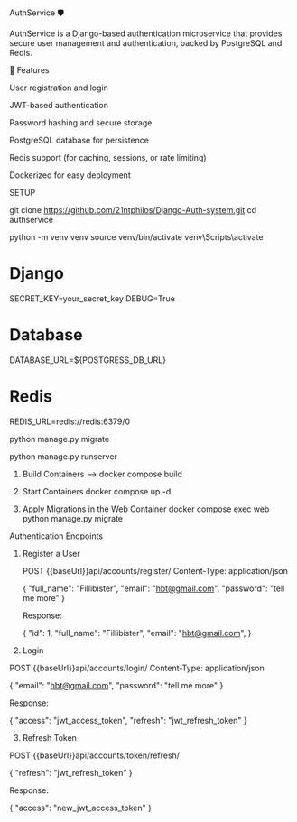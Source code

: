 AuthService 🛡️

AuthService is a Django-based authentication microservice that provides secure user management and authentication, backed by PostgreSQL and Redis.

🚀 Features

User registration and login

JWT-based authentication

Password hashing and secure storage

PostgreSQL database for persistence

Redis support (for caching, sessions, or rate limiting)

Dockerized for easy deployment

SETUP

<!-- ## Clone the Repo -->
git clone https://github.com/21ntphilos/Django-Auth-system.git
cd authservice

<!-- ## Create vritual environment  -->
python -m venv venv
source venv/bin/activate
venv\Scripts\activate 


<!-- ## ENVs -->
# Django
SECRET_KEY=your_secret_key
DEBUG=True

# Database
DATABASE_URL=${POSTGRESS_DB_URL}

# Redis
REDIS_URL=redis://redis:6379/0

<!-- ## RUN Migration  -->
python manage.py migrate


<!-- ## RUN Locally  -->
python manage.py runserver


<!-- ## Running with Docker -->
1. Build Containers -->
    docker compose build

2. Start Containers
    docker compose up -d

3. Apply Migrations in the Web Container
    docker compose exec web python manage.py migrate


<!-- API Documentation -->
Authentication Endpoints
1. Register a User

    POST {{baseUrl}}api/accounts/register/
    Content-Type: application/json

    {
    "full_name": "Fillibister",
    "email": "hbt@gmail.com",
    "password": "tell me more"
    }

    Response:

    {
    "id": 1,
    "full_name": "Fillibister",
        "email": "hbt@gmail.com",
    }

2. Login

POST {{baseUrl}}api/accounts/login/
Content-Type: application/json

{
  "email": "hbt@gmail.com",
  "password": "tell me more"
}


Response:

{
  "access": "jwt_access_token",
  "refresh": "jwt_refresh_token"
}

3. Refresh Token

POST {{baseUrl}}api/accounts/token/refresh/

{
  "refresh": "jwt_refresh_token"
}


Response:

{
  "access": "new_jwt_access_token"
}
